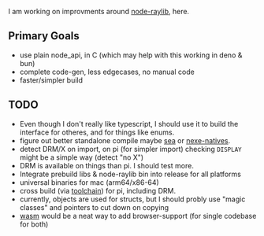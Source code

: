 I am working on improvments around [node-raylib](https://github.com/RobLoach/node-raylib), here.

## Primary Goals

- use plain node_api, in C (which may help with this working in deno & bun)
- complete code-gen, less edgecases, no manual code
- faster/simpler build

## TODO

- Even though I don't really like typescript, I should use it to build the interface for otheres, and for things like enums.
- figure out better standalone compile maybe [sea](https://nodejs.org/api/single-executable-applications.html) or [nexe-natives](https://github.com/nmarus/nexe-natives).
- detect DRM/X on import, on pi (for simpler import) checking `DISPLAY` might be a simple way (detect "no X")
- DRM is available on things than pi. I should test more.
- Integrate prebuild libs & node-raylib bin into release for all platforms
- universal binaries for mac (arm64/x86-64)
- cross build (via [toolchain](https://medium.com/@au42/the-useful-raspberrypi-cross-compile-guide-ea56054de187)) for pi, including DRM.
- currently, objects are used for structs, but I should probly use "magic classes" and pointers to cut down on copying
- [wasm](https://github.com/devongovett/napi-wasm?tab=readme-ov-file) would be a neat way to add browser-support (for single codebase for both)
